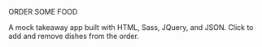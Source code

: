 ORDER SOME FOOD

A mock takeaway app built with HTML, Sass, JQuery, and JSON. Click to add and remove dishes from the order. 
